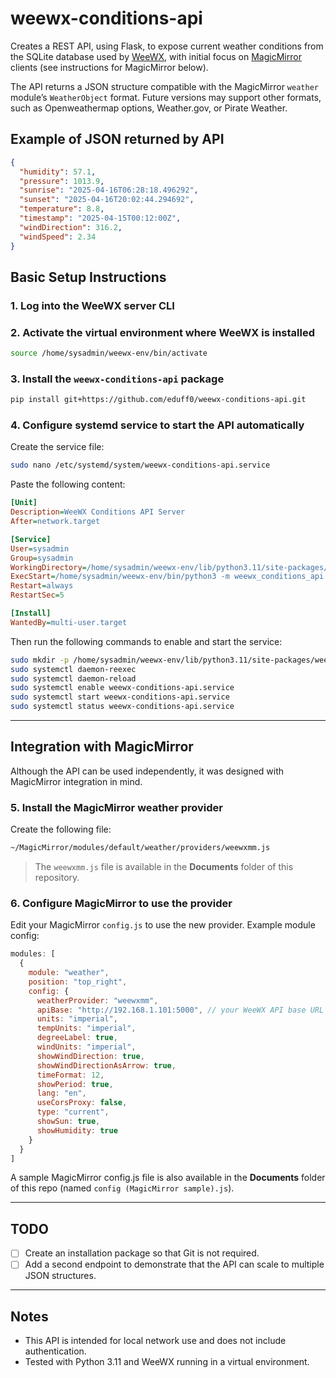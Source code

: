 # weewx-conditions-api

Creates a REST API, using Flask, to expose current weather conditions from the SQLite database used by [WeeWX](http://weewx.com/), with initial focus on [MagicMirror](https://magicmirror.builders/) clients (see instructions for MagicMirror below).

The API returns a JSON structure compatible with the MagicMirror `weather` module’s `WeatherObject` format. Future versions may support other formats, such as Openweathermap options, Weather.gov, or Pirate Weather.
## Example of JSON returned by API

```json
{
  "humidity": 57.1,
  "pressure": 1013.9,
  "sunrise": "2025-04-16T06:28:18.496292",
  "sunset": "2025-04-16T20:02:44.294692",
  "temperature": 8.8,
  "timestamp": "2025-04-15T00:12:00Z",
  "windDirection": 316.2,
  "windSpeed": 2.34
}
```
## Basic Setup Instructions

### 1. Log into the WeeWX server CLI

### 2. Activate the virtual environment where WeeWX is installed
```bash
source /home/sysadmin/weewx-env/bin/activate
```

### 3. Install the `weewx-conditions-api` package
```bash
pip install git+https://github.com/eduff0/weewx-conditions-api.git

```

### 4. Configure systemd service to start the API automatically

Create the service file:
```bash
sudo nano /etc/systemd/system/weewx-conditions-api.service
```

Paste the following content:
```ini
[Unit]
Description=WeeWX Conditions API Server
After=network.target

[Service]
User=sysadmin
Group=sysadmin
WorkingDirectory=/home/sysadmin/weewx-env/lib/python3.11/site-packages/weewx_conditions_api
ExecStart=/home/sysadmin/weewx-env/bin/python3 -m weewx_conditions_api.api_server
Restart=always
RestartSec=5

[Install]
WantedBy=multi-user.target
```

Then run the following commands to enable and start the service:
```bash
sudo mkdir -p /home/sysadmin/weewx-env/lib/python3.11/site-packages/weewx_conditions_api
sudo systemctl daemon-reexec
sudo systemctl daemon-reload
sudo systemctl enable weewx-conditions-api.service
sudo systemctl start weewx-conditions-api.service
sudo systemctl status weewx-conditions-api.service
```

---

## Integration with MagicMirror

Although the API can be used independently, it was designed with MagicMirror integration in mind.

### 5. Install the MagicMirror weather provider

Create the following file:
```bash
~/MagicMirror/modules/default/weather/providers/weewxmm.js
```

> The `weewxmm.js` file is available in the **Documents** folder of this repository.

### 6. Configure MagicMirror to use the provider

Edit your MagicMirror `config.js` to use the new provider. Example module config:
```js
modules: [
  {
    module: "weather",
    position: "top_right",
    config: {
      weatherProvider: "weewxmm",
      apiBase: "http://192.168.1.101:5000", // your WeeWX API base URL
      units: "imperial",
      tempUnits: "imperial",
      degreeLabel: true,
      windUnits: "imperial",
      showWindDirection: true,
      showWindDirectionAsArrow: true,
      timeFormat: 12,
      showPeriod: true,
      lang: "en",
      useCorsProxy: false,
      type: "current",
      showSun: true,
      showHumidity: true
    }
  }
]
```

A sample MagicMirror config.js file is also available in the **Documents** folder of this repo (named `config (MagicMirror sample).js`).

---

## TODO

- [ ] Create an installation package so that Git is not required.
- [ ] Add a second endpoint to demonstrate that the API can scale to multiple JSON structures.
---

## Notes

- This API is intended for local network use and does not include authentication.
- Tested with Python 3.11 and WeeWX running in a virtual environment.

